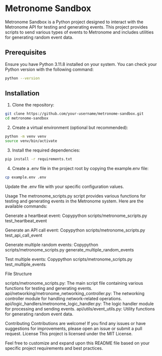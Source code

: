 # Metronome Sandbox
Metronome Sandbox is a Python project designed to interact with the Metronome API for testing and generating events. This project provides scripts to send various types of events to Metronome and includes utilities for generating random event data.

## Prerequisites
Ensure you have Python 3.11.8 installed on your system. You can check your Python version with the following command:

```bash
python --version
```

## Installation

1. Clone the repository:
```bash
git clone https://github.com/your-username/metronome-sandbox.git
cd metronome-sandbox
```

2. Create a virtual environment (optional but recommended):
```bash
python -m venv venv
source venv/bin/activate
```

3. Install the required dependencies:
```bash
pip install -r requirements.txt
```

4. Create a .env file in the project root by copying the example.env file:
```bash
cp example.env .env
```
Update the .env file with your specific configuration values.

Usage
The metronome_scripts.py script provides various functions for testing and generating events in the Metronome system. Here are the available commands:

Generate a heartbeat event:
Copypython scripts/metronome_scripts.py test_heartbeat_event

Generate an API call event:
Copypython scripts/metronome_scripts.py test_api_call_event

Generate multiple random events:
Copypython scripts/metronome_scripts.py generate_multiple_random_events

Test multiple events:
Copypython scripts/metronome_scripts.py test_multiple_events


File Structure

scripts/metronome_scripts.py: The main script file containing various functions for testing and generating events.
api/networking/metronome_networking_controller.py: The networking controller module for handling network-related operations.
api/logic_handlers/metronome_logic_handler.py: The logic handler module for processing and sending events.
api/utils/event_utils.py: Utility functions for generating random event data.

Contributing
Contributions are welcome! If you find any issues or have suggestions for improvements, please open an issue or submit a pull request.
License
This project is licensed under the MIT License.

Feel free to customize and expand upon this README file based on your specific project requirements and best practices.